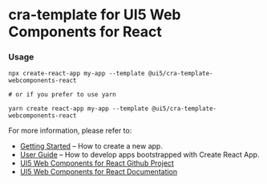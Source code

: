 # cra-template for UI5 Web Components for React

### Usage
```shell script
npx create-react-app my-app --template @ui5/cra-template-webcomponents-react

# or if you prefer to use yarn

yarn create react-app my-app --template @ui5/cra-template-webcomponents-react
```

For more information, please refer to:

- [Getting Started](https://create-react-app.dev/docs/getting-started) – How to create a new app.
- [User Guide](https://create-react-app.dev) – How to develop apps bootstrapped with Create React App.
- [UI5 Web Components for React Github Project](https://github.com/SAP/ui5-webcomponents-react)
- [UI5 Web Components for React Documentation](https://sap.github.io/ui5-webcomponents-react/)
